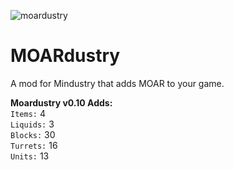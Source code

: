 ![moardustry](https://user-images.githubusercontent.com/76548026/114630681-bfa5e780-9c80-11eb-970c-f8aebd8be2a0.png)
# MOARdustry
A mod for Mindustry that adds MOAR to your game.

**Moardustry v0.10 Adds:**
<br>`Items:` 4
<br>`Liquids:` 3
<br>`Blocks:` 30
<br>`Turrets:` 16
<br>`Units:` 13
